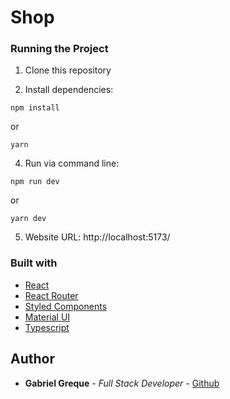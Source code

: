 # Shop

### Running the Project

1. Clone this repository

2. Install dependencies:

```
npm install
```

or

```
yarn
```

4. Run via command line:

```
npm run dev
```

or

```
yarn dev
```

5. Website URL: http://localhost:5173/

### Built with

- [React](https://reactjs.org/)
- [React Router](https://reactrouter.com/)
- [Styled Components](https://styled-components.com/)
- [Material UI](https://mui.com/)
- [Typescript](https://www.typescriptlang.org/)

## Author

- **Gabriel Greque** - _Full Stack Developer_ - [Github](https://github.com/mrgreque)

